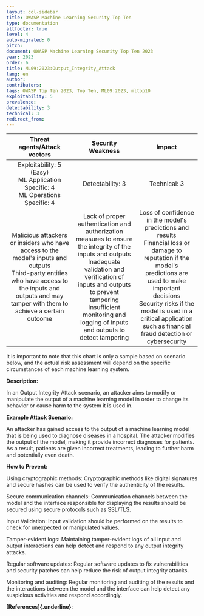 ```yaml
---
layout: col-sidebar
title: OWASP Machine Learning Security Top Ten
type: documentation
altfooter: true
level: 4
auto-migrated: 0
pitch:
document: OWASP Machine Learning Security Top Ten 2023
year: 2023
order: 6
title: ML09:2023:Output_Integrity_Attack
lang: en
author:
contributors:
tags: OWASP Top Ten 2023, Top Ten, ML09:2023, mltop10
exploitability: 5
prevalence:
detectability: 3
technical: 3
redirect_from:
---
```


|                                                                                       Threat agents/Attack vectors                                                                                        |                                                                                                                                Security Weakness                                                                                                                                 |                                                                                                                                         Impact                                                                                                                                          |
| :-------------------------------------------------------------------------------------------------------------------------------------------------------------------------------------------------------: | :------------------------------------------------------------------------------------------------------------------------------------------------------------------------------------------------------------------------------------------------------------------------------: | :-------------------------------------------------------------------------------------------------------------------------------------------------------------------------------------------------------------------------------------------------------------------------------------: |
|                                                          Exploitability: 5 (Easy)<br>ML Application Specific: 4<br>ML Operations Specific: 4<br>                                                          |                                                                                                                               Detectability: 3<br>                                                                                                                               |                                                                                                                                    Technical: 3<br>                                                                                                                                     |
| Malicious attackers or insiders who have access to the model's inputs and outputs<br>Third-party entities who have access to the inputs and outputs and may tamper with them to achieve a certain outcome | Lack of proper authentication and authorization measures to ensure the integrity of the inputs and outputs<br>Inadequate validation and verification of inputs and outputs to prevent tampering<br>Insufficient monitoring and logging of inputs and outputs to detect tampering | Loss of confidence in the model's predictions and results<br>Financial loss or damage to reputation if the model's predictions are used to make important decisions<br>Security risks if the model is used in a critical application such as financial fraud detection or cybersecurity |

It is important to note that this chart is only a sample based on
scenario below, and the actual risk assessment will depend on the
specific circumstances of each machine learning system.

**Description:**

In an Output Integrity Attack scenario, an attacker aims to modify or
manipulate the output of a machine learning model in order to change its
behavior or cause harm to the system it is used in.

**Example Attack Scenario:**

An attacker has gained access to the output of a machine learning model
that is being used to diagnose diseases in a hospital. The attacker
modifies the output of the model, making it provide incorrect diagnoses
for patients. As a result, patients are given incorrect treatments,
leading to further harm and potentially even death.

**How to Prevent:**

Using cryptographic methods: Cryptographic methods like digital
signatures and secure hashes can be used to verify the authenticity of
the results.

Secure communication channels: Communication channels between the model
and the interface responsible for displaying the results should be
secured using secure protocols such as SSL/TLS.

Input Validation: Input validation should be performed on the results to
check for unexpected or manipulated values.

Tamper-evident logs: Maintaining tamper-evident logs of all input and
output interactions can help detect and respond to any output integrity
attacks.

Regular software updates: Regular software updates to fix
vulnerabilities and security patches can help reduce the risk of output
integrity attacks.

Monitoring and auditing: Regular monitoring and auditing of the results
and the interactions between the model and the interface can help detect
any suspicious activities and respond accordingly.

**[References]{.underline}**:
